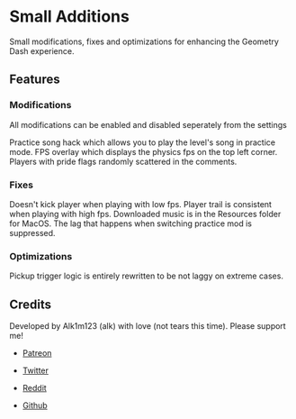 # Small Additions

Small modifications, fixes and optimizations for enhancing the Geometry Dash experience.

## Features

### Modifications

All modifications can be enabled and disabled seperately from the settings

Practice song hack which allows you to play the level's song in practice mode.
FPS overlay which displays the physics fps on the top left corner.
Players with pride flags randomly scattered in the comments.

### Fixes

Doesn't kick player when playing with low fps.
Player trail is consistent when playing with high fps.
Downloaded music is in the Resources folder for MacOS.
The lag that happens when switching practice mod is suppressed.

### Optimizations

Pickup trigger logic is entirely rewritten to be not laggy on extreme cases.

## Credits

Developed by Alk1m123 (alk) with love (not tears this time). Please support me!

 * [Patreon](https://www.patreon.com/alk1m123)

 * [Twitter](https://twitter.com/alk1m123)

 * [Reddit](https://www.reddit.com/user/alk1m123)

 * [Github](https://github.com/altalk23/)

